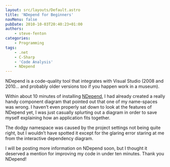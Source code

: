 ```yaml
---
layout: src/layouts/Default.astro
title: 'NDepend for Beginners'
navMenu: false
pubDate: 2010-10-03T20:40:23+01:00
authors:
    - steve-fenton
categories:
    - Programming
tags:
    - .net
    - C-Sharp
    - 'Code Analysis'
    - NDepend
---
```


NDepend is a code-quality tool that integrates with Visual Studio (2008 and 2010… and probably older versions too if you happen work in a museum).

Within about 10 minutes of installing [NDepend](https://www.ndepend.com/), I had already created a really handy component diagram that pointed out that one of my name-spaces was wrong. I haven’t even properly sat down to look at the features of NDepend yet, I was just casually splurting out a diagram in order to save myself explaining how an application fits together.

The dodgy namespace was caused by the project settings not being quite right, but I wouldn’t have spotted it except for the glaring error staring at me from the interactive dependency diagram.

I will be posting more information on NDepend soon, but I thought it deserved a mention for improving my code in under ten minutes. Thank you NDepend!